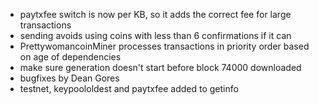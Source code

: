 * paytxfee switch is now per KB, so it adds the correct fee for large transactions
* sending avoids using coins with less than 6 confirmations if it can
* PrettywomancoinMiner processes transactions in priority order based on age of dependencies
* make sure generation doesn't start before block 74000 downloaded
* bugfixes by Dean Gores
* testnet, keypoololdest and paytxfee added to getinfo
